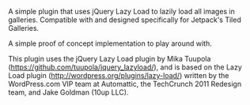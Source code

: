 A simple plugin that uses jQuery Lazy Load to lazily load all images in galleries. Compatible with and designed specifically for Jetpack's Tiled Galleries.

A simple proof of concept implementation to play around with.

This plugin uses the jQuery Lazy Load plugin by Mika Tuupola (https://github.com/tuupola/jquery_lazyload/), and is based on the Lazy Load plugin (http://wordpress.org/plugins/lazy-load/) written by the WordPress.com VIP team at Automattic, the TechCrunch 2011 Redesign team, and Jake Goldman (10up LLC).
